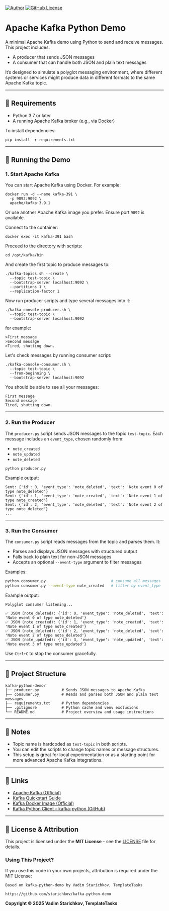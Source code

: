 [![Author](https://img.shields.io/badge/Author-Vadim%20Starichkov-blue?style=for-the-badge)](https://github.com/starichkov)
[![GitHub License](https://img.shields.io/github/license/starichkov/kafka-python-demo?style=for-the-badge)](https://github.com/starichkov/kafka-python-demo/blob/main/LICENSE.md)

# Apache Kafka Python Demo

A minimal Apache Kafka demo using Python to send and receive messages. This project includes:

- A producer that sends JSON messages
- A consumer that can handle both JSON and plain text messages

It’s designed to simulate a polyglot messaging environment, where different systems or services might produce data in different formats to the same Apache Kafka topic.

---

## 🧰 Requirements

- Python 3.7 or later
- A running Apache Kafka broker (e.g., via Docker)

To install dependencies:

```shell
pip install -r requirements.txt
```

---

## 🚀 Running the Demo

### 1. Start Apache Kafka

You can start Apache Kafka using Docker. For example:

```shell
docker run -d --name kafka-391 \
  -p 9092:9092 \
  apache/kafka:3.9.1
```

Or use another Apache Kafka image you prefer. Ensure port `9092` is available.

Connect to the container:

```shell
docker exec -it kafka-391 bash
```

Proceed to the directory with scripts:

```shell
cd /opt/kafka/bin
```

And create the first topic to produce messages to:

```shell
./kafka-topics.sh --create \
  --topic test-topic \
  --bootstrap-server localhost:9092 \
  --partitions 1 \
  --replication-factor 1
```

Now run producer scripts and type several messages into it:

```shell
./kafka-console-producer.sh \
  --topic test-topic \
  --bootstrap-server localhost:9092
```

for example:

```
>First message
>Second message
>Tired, shutting down.
```

Let's check messages by running consumer script:

```shell
./kafka-console-consumer.sh \
  --topic test-topic \
  --from-beginning \
  --bootstrap-server localhost:9092
```

You should be able to see all your messages:

```
First message
Second message
Tired, shutting down.
```

---

### 2. Run the Producer

The `producer.py` script sends JSON messages to the topic `test-topic`. Each message includes an `event_type`, chosen randomly from:

- `note_created`
- `note_updated`
- `note_deleted`

```shell
python producer.py
```

Example output:

```
Sent: {'id': 0, 'event_type': 'note_deleted', 'text': 'Note event 0 of type note_deleted'}
Sent: {'id': 1, 'event_type': 'note_created', 'text': 'Note event 1 of type note_created'}
Sent: {'id': 2, 'event_type': 'note_deleted', 'text': 'Note event 2 of type note_deleted'}
...
```

---

### 3. Run the Consumer

The `consumer.py` script reads messages from the topic and parses them. It:

- Parses and displays JSON messages with structured output
- Falls back to plain text for non-JSON messages
- Accepts an optional `--event-type` argument to filter messages

Examples:

```bash
python consumer.py                             # consume all messages
python consumer.py --event-type note_created   # filter by event_type
```

Example output:

```
Polyglot consumer listening...

✅ JSON (note_deleted): {'id': 0, 'event_type': 'note_deleted', 'text': 'Note event 0 of type note_deleted'}
✅ JSON (note_created): {'id': 1, 'event_type': 'note_created', 'text': 'Note event 1 of type note_created'}
✅ JSON (note_deleted): {'id': 2, 'event_type': 'note_deleted', 'text': 'Note event 2 of type note_deleted'}
✅ JSON (note_updated): {'id': 3, 'event_type': 'note_updated', 'text': 'Note event 3 of type note_updated'}
```

Use `Ctrl+C` to stop the consumer gracefully.

---

## 📂 Project Structure

```
kafka-python-demo/
├── producer.py          # Sends JSON messages to Apache Kafka
├── consumer.py          # Reads and parses both JSON and plain text messages
├── requirements.txt     # Python dependencies
├── .gitignore           # Python cache and venv exclusions
└── README.md            # Project overview and usage instructions
```

---

## 📌 Notes

- Topic name is hardcoded as `test-topic` in both scripts.
- You can edit the scripts to change topic names or message structures.
- This setup is great for local experimentation or as a starting point for more advanced Apache Kafka integrations.

---

## 🔗 Links

- [Apache Kafka (Official)](https://kafka.apache.org/)
- [Kafka Quickstart Guide](https://kafka.apache.org/quickstart)
- [Kafka Docker Image (Official)](https://hub.docker.com/r/apache/kafka)
- [Kafka Python Client – kafka-python (GitHub)](https://github.com/dpkp/kafka-python)

---

## 📜 License & Attribution

This project is licensed under the **MIT License** - see the [LICENSE](https://github.com/starichkov/kafka-python-demo/blob/main/LICENSE.md) file for details.

### Using This Project?

If you use this code in your own projects, attribution is required under the MIT License:

```
Based on kafka-python-demo by Vadim Starichkov, TemplateTasks

https://github.com/starichkov/kafka-python-demo
```

**Copyright © 2025 Vadim Starichkov, TemplateTasks**
